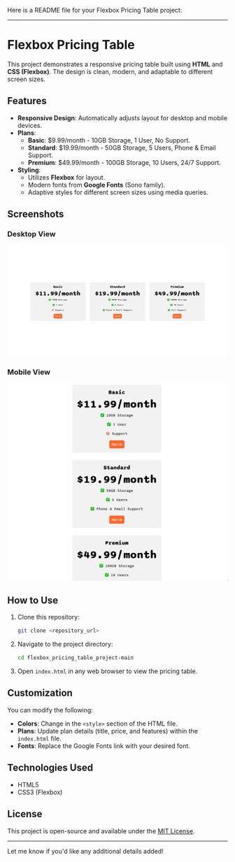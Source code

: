 Here is a README file for your Flexbox Pricing Table project:

---

# Flexbox Pricing Table

This project demonstrates a responsive pricing table built using **HTML** and **CSS (Flexbox)**. The design is clean, modern, and adaptable to different screen sizes.

## Features

- **Responsive Design**: Automatically adjusts layout for desktop and mobile devices.
- **Plans**:
  - **Basic**: $9.99/month - 10GB Storage, 1 User, No Support.
  - **Standard**: $19.99/month - 50GB Storage, 5 Users, Phone & Email Support.
  - **Premium**: $49.99/month - 100GB Storage, 10 Users, 24/7 Support.
- **Styling**:
  - Utilizes **Flexbox** for layout.
  - Modern fonts from **Google Fonts** (Sono family).
  - Adaptive styles for different screen sizes using media queries.

## Screenshots

### Desktop View
![Desktop View](./goal-large.png)

### Mobile View
![Mobile View](./goal-small.png)

## How to Use

1. Clone this repository:
   ```bash
   git clone <repository_url>
   ```
2. Navigate to the project directory:
   ```bash
   cd flexbox_pricing_table_project-main
   ```
3. Open `index.html` in any web browser to view the pricing table.

## Customization

You can modify the following:
- **Colors**: Change in the `<style>` section of the HTML file.
- **Plans**: Update plan details (title, price, and features) within the `index.html` file.
- **Fonts**: Replace the Google Fonts link with your desired font.

## Technologies Used

- HTML5
- CSS3 (Flexbox)

## License

This project is open-source and available under the [MIT License](./LICENSE).

---

Let me know if you'd like any additional details added!
